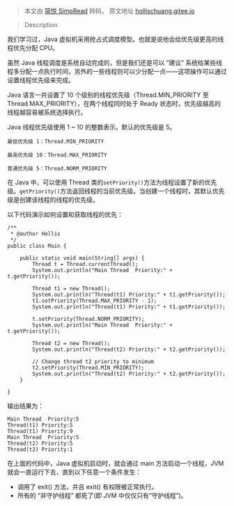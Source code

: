 > 本文由 [简悦 SimpRead](http://ksria.com/simpread/) 转码， 原文地址 [hollischuang.gitee.io](https://hollischuang.gitee.io/tobetopjavaer/#/basics/concurrent-coding/priority-of-thread)

> Description

我们学习过，Java 虚拟机采用抢占式调度模型。也就是说他会给优先级更高的线程优先分配 CPU。

虽然 Java 线程调度是系统自动完成的，但是我们还是可以 “建议” 系统给某些线程多分配一点执行时间，另外的一些线程则可以少分配一点——这项操作可以通过设置线程优先级来完成。

Java 语言一共设置了 10 个级别的线程优先级（Thread.MIN_PRIORITY 至 Thread.MAX_PRIORITY），在两个线程同时处于 Ready 状态时，优先级越高的线程越容易被系统选择执行。

Java 线程优先级使用 1 ~ 10 的整数表示。默认的优先级是 5。

```
最低优先级 1：Thread.MIN_PRIORITY

最高优先级 10：Thread.MAX_PRIORITY

普通优先级 5：Thread.NORM_PRIORITY
```

在 Java 中，可以使用 Thread 类的`setPriority()`方法为线程设置了新的优先级。`getPriority()`方法返回线程的当前优先级。当创建一个线程时，其默认优先级是创建该线程的线程的优先级。

以下代码演示如何设置和获取线程的优先：

```
/**
 * @author Hollis
 */
public class Main {

    public static void main(String[] args) {
        Thread t = Thread.currentThread();
        System.out.println("Main Thread  Priority:" + t.getPriority());

        Thread t1 = new Thread();
        System.out.println("Thread(t1) Priority:" + t1.getPriority());
        t1.setPriority(Thread.MAX_PRIORITY - 1);
        System.out.println("Thread(t1) Priority:" + t1.getPriority());

        t.setPriority(Thread.NORM_PRIORITY);
        System.out.println("Main Thread  Priority:" + t.getPriority());

        Thread t2 = new Thread();
        System.out.println("Thread(t2) Priority:" + t2.getPriority());

        // Change thread t2 priority to minimum
        t2.setPriority(Thread.MIN_PRIORITY);
        System.out.println("Thread(t2) Priority:" + t2.getPriority());
    }

}
```

输出结果为：

```
Main Thread  Priority:5
Thread(t1) Priority:5
Thread(t1) Priority:9
Main Thread  Priority:5
Thread(t2) Priority:5
Thread(t2) Priority:1
```

在上面的代码中，Java 虚拟机启动时，就会通过 main 方法启动一个线程，JVM 就会一直运行下去，直到以下任意一个条件发生：

*   调用了 exit() 方法，并且 exit() 有权限被正常执行。
*   所有的 “非守护线程” 都死了(即 JVM 中仅仅只有“守护线程”)。